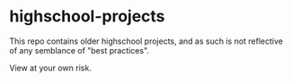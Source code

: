 # highschool-projects

This repo contains older highschool projects, and as such is not reflective of any semblance of "best practices".

View at your own risk.
